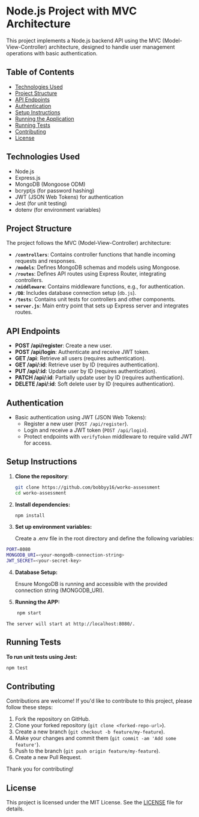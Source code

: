 # Node.js Project with MVC Architecture

This project implements a Node.js backend API using the MVC (Model-View-Controller) architecture, designed to handle user management operations with basic authentication.

## Table of Contents

- [Technologies Used](#technologies-used)
- [Project Structure](#project-structure)
- [API Endpoints](#api-endpoints)
- [Authentication](#authentication)
- [Setup Instructions](#setup-instructions)
- [Running the Application](#running-the-application)
- [Running Tests](#running-tests)
- [Contributing](#contributing)
- [License](#license)

## Technologies Used

- Node.js
- Express.js
- MongoDB (Mongoose ODM)
- bcryptjs (for password hashing)
- JWT (JSON Web Tokens) for authentication
- Jest (for unit testing)
- dotenv (for environment variables)

## Project Structure

The project follows the MVC (Model-View-Controller) architecture:

- **`/controllers`**: Contains controller functions that handle incoming requests and responses.
- **`/models`**: Defines MongoDB schemas and models using Mongoose.
- **`/routes`**: Defines API routes using Express Router, integrating controllers.
- **`/middleware`**: Contains middleware functions, e.g., for authentication.
- **`/DB`**: Includes database connection setup (`db.js`).
- **`/tests`**: Contains unit tests for controllers and other components.
- **`server.js`**: Main entry point that sets up Express server and integrates routes.

## API Endpoints

- **POST /api/register**: Create a new user.
- **POST /api/login**: Authenticate and receive JWT token.
- **GET /api**: Retrieve all users (requires authentication).
- **GET /api/:id**: Retrieve user by ID (requires authentication).
- **PUT /api/:id**: Update user by ID (requires authentication).
- **PATCH /api/:id**: Partially update user by ID (requires authentication).
- **DELETE /api/:id**: Soft delete user by ID (requires authentication).

## Authentication

- Basic authentication using JWT (JSON Web Tokens):
  - Register a new user (`POST /api/register`).
  - Login and receive a JWT token (`POST /api/login`).
  - Protect endpoints with `verifyToken` middleware to require valid JWT for access.

## Setup Instructions

1. **Clone the repository**:

   ```bash
   git clone https://github.com/bobbyy16/worko-assessment
   cd worko-assessment
   ```

2. **Install dependencies:**

   ```bash
   npm install
   ```

3. **Set up environment variables:**

   Create a .env file in the root directory and define the following variables:

```bash
PORT=8080
MONGODB_URI=<your-mongodb-connection-string>
JWT_SECRET=<your-secret-key>
```

4. **Database Setup:**

   Ensure MongoDB is running and accessible with the provided connection string (MONGODB_URI).

5. **Running the APP:**

```bash
    npm start
```

    The server will start at http://localhost:8080/.

## Running Tests

**To run unit tests using Jest:**

```bash
npm test
```

## Contributing

Contributions are welcome! If you'd like to contribute to this project, please follow these steps:

1. Fork the repository on GitHub.
2. Clone your forked repository (`git clone <forked-repo-url>`).
3. Create a new branch (`git checkout -b feature/my-feature`).
4. Make your changes and commit them (`git commit -am 'Add some feature'`).
5. Push to the branch (`git push origin feature/my-feature`).
6. Create a new Pull Request.

Thank you for contributing!

## License

This project is licensed under the MIT License. See the [LICENSE](./LICENSE) file for details.
